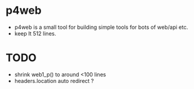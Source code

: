 # p4web

* p4web is a small tool for building simple tools for bots of web/api etc.
* keep lt 512 lines.


# TODO

* shrink web1_p() to around <100 lines
* headers.location auto redirect ?

